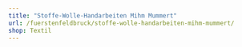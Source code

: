 ```yaml
---
title: "Stoffe-Wolle-Handarbeiten Mihm Mummert"
url: /fuerstenfeldbruck/stoffe-wolle-handarbeiten-mihm-mummert/
shop: Textil
---
```

